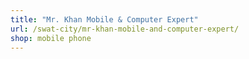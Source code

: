 ```yaml
---
title: "Mr. Khan Mobile & Computer Expert"
url: /swat-city/mr-khan-mobile-and-computer-expert/
shop: mobile phone
---
```

